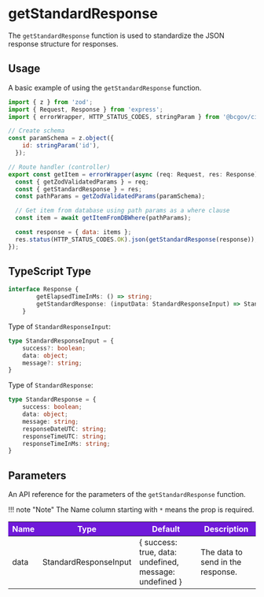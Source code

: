 # getStandardResponse

The `getStandardResponse` function is used to standardize the JSON response structure for responses.

## Usage

A basic example of using the `getStandardResponse` function.

```JavaScript
import { z } from 'zod';
import { Request, Response } from 'express';
import { errorWrapper, HTTP_STATUS_CODES, stringParam } from '@bcgov/citz-imb-express-utilities';

// Create schema
const paramSchema = z.object({
    id: stringParam('id'),
  });

// Route handler (controller)
export const getItem = errorWrapper(async (req: Request, res: Response) => {
  const { getZodValidatedParams } = req;
  const { getStandardResponse } = res;
  const pathParams = getZodValidatedParams(paramSchema);

  // Get item from database using path params as a where clause
  const item = await getItemFromDBWhere(pathParams);

  const response = { data: items };
  res.status(HTTP_STATUS_CODES.OK).json(getStandardResponse(response));
});
```

## TypeScript Type

<!-- The following code block is auto generated when types in the package change. -->
<!-- TYPE: Response -->
```TypeScript
interface Response {
        getElapsedTimeInMs: () => string;
        getStandardResponse: (inputData: StandardResponseInput) => StandardResponse;
    }
```

Type of `StandardResponseInput`:

<!-- The following code block is auto generated when types in the package change. -->
<!-- TYPE: StandardResponseInput -->
```TypeScript
type StandardResponseInput = {
    success?: boolean;
    data: object;
    message?: string;
}
```

Type of `StandardResponse`:

<!-- The following code block is auto generated when types in the package change. -->
<!-- TYPE: StandardResponse -->
```TypeScript
type StandardResponse = {
    success: boolean;
    data: object;
    message: string;
    responseDateUTC: string;
    responseTimeUTC: string;
    responseTimeInMs: string;
}
```

## Parameters

An API reference for the parameters of the `getStandardResponse` function.

!!! note "Note"
    The Name column starting with `*` means the prop is required.

<table>
  <!-- Table columns -->
  <thead>
    <tr>
      <th style="background: #6f19d9; color: white;">Name</th>
      <th style="background: #6f19d9; color: white;">Type</th>
      <th style="background: #6f19d9; color: white;">Default</th>
      <th style="background: #6f19d9; color: white;">Description</th>
    </tr>
  </thead>

  <!-- Table rows -->
  <tbody>
    <tr>
      <td>data</td>
      <td>StandardResponseInput</td>
      <td>{ success: true, data: undefined, message: undefined }</td>
      <td>The data to send in the response.</td>
    </tr>
  </tbody>
</table>

<!-- Link References -->
